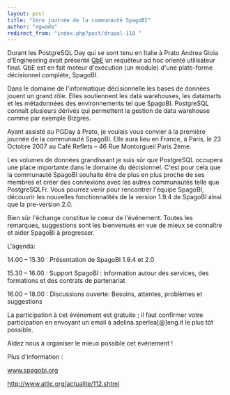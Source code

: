 ```yaml
---
layout: post
title: "1ère journée de la communauté SpagoBI"
author: "egwada"
redirect_from: "index.php?post/drupal-118 "
---
```




Durant les PostgreSQL Day qui se sont tenu en Italie à Prato Andrea Gioia d'Engineering avait présenté <a href="http://www.pgday.it/files/spagoBI.pdf" target="_blank">QbE</a> un requêteur ad hoc orienté utilisateur final. QbE est en fait moteur d'exécution (un module) d'une plate-forme décisionnel complète, SpagoBI.

Dans le domaine de l'informatique décisionnelle les bases de données jouent un grand rôle. Elles soutiennent les data warehouses, les datamarts et les métadonnées des environnements tel que SpagoBI. PostgreSQL connaît plusieurs dérivés qui permettent la gestion de data warehouse comme par exemple Bizgres.

Ayant assisté au PGDay à Prato, je voulais vous convier à la première journée de la communauté SpagoBI. Elle aura lieu en France, à Paris, le 23 Octobre 2007 au Café Reflets – 46 Rue Montorgueil Paris 2ème.

Les volumes de données grandissant je suis sûr que PostgreSQL occupera une place importante dans le domaine du décisionnel. C'est pour cela que la communauté SpagoBI souhaite être de plus en plus proche de ses membres et créer des connexions avec les autres communautés telle que PostgreSQLFr. Vous pourrez venir pour rencontrer l'équipe SpagoBI, découvrir les nouvelles fonctionnalités de la version 1.9.4 de SpagoBI ainsi que la pre-version 2.0.

Bien sûr l'échange constitue le coeur de l'événement. Toutes les remarques, suggestions sont les bienvenues en vue de mieux se connaître et aider SpagoBI à progresser.

L'agenda:

14.00 – 15.30 : Présentation de SpagoBI 1.9.4 et 2.0

15.30 – 16.00 : Support SpagoBI : information autour des services, des formations et des contrats de partenariat

16.00 – 18.00 : Discussions ouverte: Besoins, attentes, problèmes et suggestions

La participation à cet événement est gratuite ; il faut confirmer votre participation en envoyant un email à adelina.sperlea[@]eng.it le plus tôt possible.

Aidez nous à organiser le mieux possible cet événement !

Plus d'information :

<a href="http://www.spagobi.org" target="_blank">www.spagobi.org</a>

<a href="http://www.altic.org/actualite/112.shtml" target="_blank">http://www.altic.org/actualite/112.shtml</a>